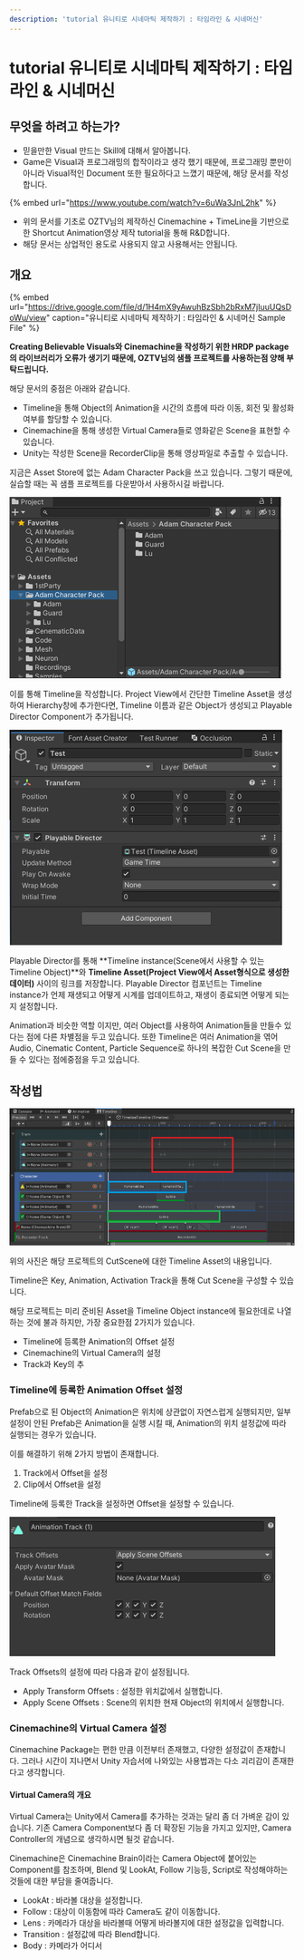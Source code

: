 ```yaml
---
description: 'tutorial 유니티로 시네마틱 제작하기 : 타임라인 & 시네머신'
---
```


# tutorial 유니티로 시네마틱 제작하기 : 타임라인 & 시네머신

## 무엇을 하려고 하는가?

* 믿을만한 Visual 만드는 Skill에 대해서 알아봅니다.
* Game은 Visual과 프로그래밍의 합작이라고 생각 했기 때문에, 프로그래밍 뿐만이 아니라 Visual적인 Document 또한 필요하다고 느꼈기 때문에, 해당 문서를 작성합니다.

{% embed url="https://www.youtube.com/watch?v=6uWa3JnL2hk" %}

* 위의 문서를 기초로 OZTV님의 제작하신 Cinemachine + TimeLine을 기반으로 한 Shortcut Animation영상 제작 tutorial을 통해 R&D합니다.
* 해당 문서는 상업적인 용도로 사용되지 않고 사용해서는 안됩니다.

## 개요 

{% embed url="https://drive.google.com/file/d/1H4mX9yAwuhBzSbh2bRxM7jIuuUQsDoWu/view" caption="유니티로 시네마틱 제작하기 : 타임라인 & 시네머신 Sample File" %}

**Creating Believable Visuals와 Cinemachine을 작성하기 위한 HRDP package의 라이브러리가 오류가 생기기 때문에, OZTV님의 샘플 프로젝트를 사용하는점 양해 부탁드립니다.**

해당 문서의 중점은 아래와 같습니다.

* Timeline을 통해 Object의 Animation을 시간의 흐름에 따라 이동, 회전 및 활성화 여부를 할당할 수 있습니다.
* Cinemachine을 통해 생성한 Virtual Camera들로 영화같은 Scene을 표현할 수 있습니다.
* Unity는 작성한 Scene을 RecorderClip을 통해 영상파일로 추출할 수 있습니다.

지금은 Asset Store에 없는 Adam Character Pack을 쓰고 있습니다. 그렇기 때문에, 실습할 때는 꼭 샘플 프로젝트를 다운받아서 사용하시길 바랍니다.

![](../../../.gitbook/assets/image%20%28243%29.png)

이를 통해 Timeline을 작성합니다. Project View에서 간단한 Timeline Asset을 생성하여 Hierarchy창에 추가한다면, Timeline 이름과 같은 Object가 생성되고 Playable Director Component가 추가됩니다.

![](../../../.gitbook/assets/image%20%28245%29.png)

Playable Director를 통해 **Timeline instance\(Scene에서 사용할 수 있는 Timeline Object\)**와 **Timeline Asset\(Project View에서 Asset형식으로 생성한 데이터\)** 사이의 링크를 저장합니다. Playable Director 컴포넌트는 Timeline instance가 언제 재생되고 어떻게 시계를 업데이트하고, 재생이 종료되면 어떻게 되는지 설정합니다.

Animation과 비슷한 역할 이지만, 여러 Object를 사용하여 Animation들을 만들수 있다는 점에 다른 차별점을 두고 있습니다. 또한 Timeline은 여러 Animation을 엮어 Audio, Cinematic Content, Particle Sequence로 하나의 복잡한 Cut Scene을 만들 수 있다는 점에중점을 두고 있습니다. 

## 작성법 

![Red : Key&#xAC12;&#xC744; &#xD1B5;&#xD55C; &#xAC12;&#xC758; &#xC774;&#xB3D9; / Green : Activation Track &#xC124;&#xC815; / Blue : Animation Track &#xC124;&#xC815;](../../../.gitbook/assets/image%20%28244%29.png)

위의 사진은 해당 프로젝트의 CutScene에 대한 Timeline Asset의 내용입니다.

Timeline은 Key, Animation, Activation Track을 통해 Cut Scene을 구성할 수 있습니다.

해당 프로젝트는 미리 준비된 Asset을 Timeline Object instance에 필요한데로 나열하는 것에 불과 하지만, 가장 중요한점 2가지가 있습니다.

* Timeline에 등록한 Animation의 Offset 설정
* Cinemachine의 Virtual Camera의 설정
* Track과 Key의 추

### Timeline에 등록한 Animation Offset 설정 

Prefab으로 된 Object의 Animation은 위치에 상관없이 자연스럽게 실행되지만, 일부 설정이 안된 Prefab은 Animation을 실행 시킬 때, Animation의 위치 설정값에 따라 실행되는 경우가 있습니다.

이를 해결하기 위해 2가지 방법이 존재합니다.

1. Track에서 Offset을 설정
2. Clip에서 Offset을 설정

Timeline에 등록한 Track을 설정하면 Offset을 설정할 수 있습니다.

![](../../../.gitbook/assets/image%20%28246%29.png)

Track Offsets의 설정에 따라 다음과 같이 설정됩니다.

* Apply Transform Offsets : 설정한 위치값에서 실행합니다.
* Apply Scene Offsets : Scene의 위치한 현재 Object의 위치에서 실행합니다.

### Cinemachine의 Virtual Camera 설정

Cinemachine Package는 편한 만큼 이전부터 존재했고, 다양한 설정값이 존재합니다. 그러나 시간이 지나면서 Unity 자습서에 나와있는 사용법과는 다소 괴리감이 존재한다고 생각합니다.

#### Virtual Camera의 개요

Virtual Camera는 Unity에서 Camera를 추가하는 것과는 달리 좀 더 가벼운 감이 있습니다. 기존 Camera Component보다 좀 더 확장된 기능을 가지고 있지만, Camera Controller의 개념으로 생각하시면 될것 같습니다.

Cinemachine은 Cinemachine Brain이라는 Camera Object에 붙어있는 Component를 참조하며, Blend 및 LookAt, Follow 기능등, Script로 작성해야하는 것들에 대한 부담을 줄여줍니다.

* LookAt : 바라볼 대상을 설정합니다.
* Follow : 대상이 이동함에 따라 Camera도 같이 이동합니다.
* Lens : 카메라가 대상을 바라볼때 어떻게 바라볼지에 대한 설정값을 입력합니다.
* Transition : 설정값에 따라 Blend합니다.
* Body : 카메라가 어디서 





